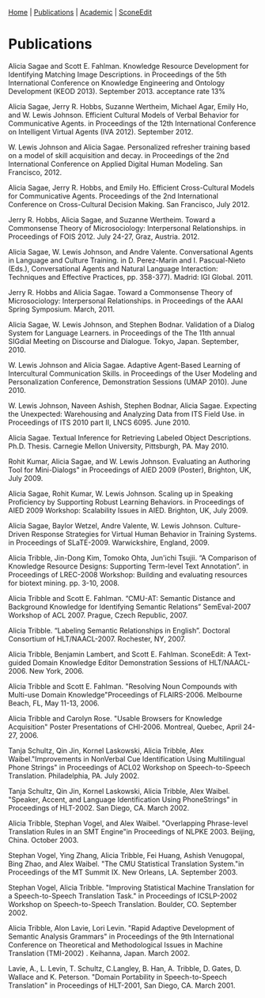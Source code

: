 [Home](http://asagae.github.io) | [Publications](https://asagae.github.io/publications) | [Academic](http://cs.cmu.edu/~atribble) | [SconeEdit](http://www.cs.cmu.edu/~atribble/SconeEdit2013.htm)

# Publications

Alicia Sagae and Scott E. Fahlman. Knowledge Resource Development for Identifying Matching Image Descriptions. in Proceedings of the 5th International Conference on Knowledge Engineering and Ontology Development (KEOD 2013). September 2013. acceptance rate 13%

Alicia Sagae, Jerry R. Hobbs, Suzanne Wertheim, Michael Agar, Emily Ho, and W. Lewis Johnson. Efficient Cultural Models of Verbal Behavior for Communicative Agents. in Proceedings of the 12th International Conference on Intelligent Virtual Agents (IVA 2012). September 2012.

W. Lewis Johnson and Alicia Sagae. Personalized refresher training based on a model of skill acquisition and decay. in Proceedings of the 2nd International Conference on Applied Digital Human Modeling. San Francisco, 2012.

Alicia Sagae, Jerry R. Hobbs, and Emily Ho. Efficient Cross-Cultural Models for Communicative Agents. Proceedings of the 2nd International Conference on Cross-Cultural Decision Making. San Francisco, July 2012.

Jerry R. Hobbs, Alicia Sagae, and Suzanne Wertheim. Toward a Commonsense Theory of Microsociology: Interpersonal Relationships. in Proceedings of FOIS 2012. July 24-27, Graz, Austria. 2012.

Alicia Sagae, W. Lewis Johnson, and Andre Valente. Conversational Agents in Language and Culture Training. in D. Perez-Marin and I. Pascual-Nieto (Eds.), Conversational Agents and Natural Language Interaction: Techniques and Effective Practices, pp. 358-377). Madrid: IGI Global. 2011.

Jerry R. Hobbs and Alicia Sagae. Toward a Commonsense Theory of Microsociology: Interpersonal Relationships. in Proceedings of the AAAI Spring Symposium. March, 2011.

Alicia Sagae, W. Lewis Johnson, and Stephen Bodnar. Validation of a Dialog System for Language Learners. in Proceedings of the The 11th annual SIGdial Meeting on Discourse and Dialogue. Tokyo, Japan. September, 2010.

W. Lewis Johnson and Alicia Sagae. Adaptive Agent-Based Learning of Intercultural Communication Skills. in Proceedings of the User Modeling and Personalization Conference, Demonstration Sessions (UMAP 2010). June 2010.

W. Lewis Johnson, Naveen Ashish, Stephen Bodnar, Alicia Sagae. Expecting the Unexpected: Warehousing and Analyzing Data from ITS Field Use. in Proceedings of ITS 2010 part II, LNCS 6095. June 2010.

Alicia Sagae. Textual Inference for Retrieving Labeled Object Descriptions. Ph.D. Thesis. Carnegie Mellon University, Pittsburgh, PA. May 2010.

Rohit Kumar, Alicia Sagae, and W. Lewis Johnson. Evaluating an Authoring Tool for Mini-Dialogs" in Proceedings of AIED 2009 (Poster), Brighton, UK, July 2009.

Alicia Sagae, Rohit Kumar, W. Lewis Johnson. Scaling up in Speaking Proficiency by Supporting Robust Learning Behaviors. in Proceedings of AIED 2009 Workshop: Scalability Issues in AIED. Brighton, UK, July 2009.

Alicia Sagae, Baylor Wetzel, Andre Valente, W. Lewis Johnson. Culture-Driven Response Strategies for Virtual Human Behavior in Training Systems. in Proceedings of SLaTE-2009. Warwickshire, England, 2009.

Alicia Tribble, Jin-Dong Kim, Tomoko Ohta, Jun'ichi Tsujii. “A Comparison of Knowledge Resource Designs: Supporting Term-level Text Annotation”. in Proceedings of LREC-2008 Workshop: Building and evaluating resources for biotext mining. pp. 3-10, 2008.

Alicia Tribble and Scott E. Fahlman. “CMU-AT: Semantic Distance and Background Knowledge for Identifying Semantic Relations” SemEval-2007 Workshop of ACL 2007. Prague, Czech Republic, 2007.

Alicia Tribble. “Labeling Semantic Relationships in English”. Doctoral Consortium of HLT/NAACL-2007. Rochester, NY, 2007.

Alicia Tribble, Benjamin Lambert, and Scott E. Fahlman. SconeEdit: A Text-guided Domain Knowledge Editor Demonstration Sessions of HLT/NAACL-2006. New York, 2006.

Alicia Tribble and Scott E. Fahlman. "Resolving Noun Compounds with Multi-use Domain Knowledge"Proceedings of FLAIRS-2006. Melbourne Beach, FL, May 11-13, 2006.

Alicia Tribble and Carolyn Rose. "Usable Browsers for Knowledge Acquisition" Poster Presentations of CHI-2006. Montreal, Quebec, April 24-27, 2006.

Tanja Schultz, Qin Jin, Kornel Laskowski, Alicia Tribble, Alex Waibel."Improvements in NonVerbal Cue Identification Using Multilingual Phone Strings" in Proceedings of ACL02 Workshop on Speech-to-Speech Translation. Philadelphia, PA. July 2002.

Tanja Schultz, Qin Jin, Kornel Laskowski, Alicia Tribble, Alex Waibel. "Speaker, Accent, and Language Identification Using PhoneStrings" in Proceedings of HLT-2002. San Diego, CA. March 2002.

Alicia Tribble, Stephan Vogel, and Alex Waibel. "Overlapping Phrase-level Translation Rules in an SMT Engine"in Proceedings of NLPKE 2003. Beijing, China. October 2003.

Stephan Vogel, Ying Zhang, Alicia Tribble, Fei Huang, Ashish Venugopal, Bing Zhao, and Alex Waibel. "The CMU Statistical Translation System."in Proceedings of the MT Summit IX. New Orleans, LA. September 2003.

Stephan Vogel, Alicia Tribble. "Improving Statistical Machine Translation for a Speech-to-Speech Translation Task." in Proceedings of ICSLP-2002 Workshop on Speech-to-Speech Translation. Boulder, CO. September 2002.

Alicia Tribble, Alon Lavie, Lori Levin. "Rapid Adaptive Development of Semantic Analysis Grammars" in Proceedings of the 9th International Conference on Theoretical and Methodological Issues in Machine Translation (TMI-2002) . Keihanna, Japan. March 2002.

Lavie, A., L. Levin, T. Schultz, C.Langley, B. Han, A. Tribble, D. Gates, D. Wallace and K. Peterson. "Domain Portability in Speech-to-Speech Translation" in Proceedings of HLT-2001, San Diego, CA. March 2001.
